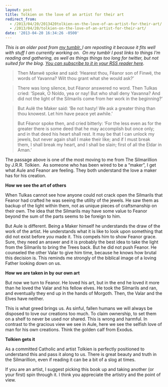 ```yaml
---
layout: post
title: Tolkien on the love of an artist for their art
redirect_from: 
  - /2013/04/20/2013420tolkien-on-the-love-of-an-artist-for-their-art/
  - /2013/04/20/tolkien-on-the-love-of-an-artist-for-their-art/
date: '2013-04-20 16:34:26 -0500'
---
```

<p><em>This is an older post from <a href="http://brianlundin.tumblr.com/" target="_blank">my tumblr.&nbsp;</a>I am reposting it&nbsp;because it fits well with stuff I am currently working on. &nbsp;On my tumblr I post links to things I'm reading and gathering, as well as things things too long for twitter, but not suited for the blog. <a href="http://feeds.feedburner.com/tumblr_blundin" target="_blank">You can subscribe to it in your RSS reader here</a>.</em></p></p>
<blockquote><p>Then Manwë spoke and said: ‘Hearest thou, Fëanor son of Finwë, the words of Yavanna? Wilt thou grant what she would ask?’</p></blockquote>
<blockquote><p>There was long silence, but Fëanor answered no word. Then Tulkas cried: ‘Speak, O Noldo, yea or nay! But who shall deny Yavanna? And did not the light of the Silmarils come from her work in the beginning?’</p></blockquote>
<blockquote><p>But Aulë the Maker said: ‘Be not hasty! We ask a greater thing than thou knowest. Let him have peace yet awhile.’</p>
<p>But Fëanor spoke then, and cried bitterly: ‘For the less even as for the greater there is some deed that he may accomplish but once only; and in that deed his heart shall rest. It may be that I can unlock my jewels, but never again shall I make their like; and if I must break them, I shall break my heart, and I shall be slain; first of all the Eldar in Aman.’&nbsp;</p>
</blockquote>
<p>The passage above is one of the most moving to me from The Silmarillion by J.R.R. Tolkien.&nbsp;&nbsp;As someone who has been wired to be a “maker”, I get what Aule and Feanor are feeling. They both understand the love a maker has for his creation.</p>
<p><strong>How we see the art of others</strong></p>
<p>When Tulkas cannot see how anyone could not crack open the Silmarils that Feanor had crafted he was seeing the utility of the jewels. He saw them as backup of the light within them, not as unique pieces of craftsmanship on their own. The idea that the Silmarils may have some value to Feanor beyond the sum of the parts seems to be foreign to him.</p>
<p>But Aule is different. Being a Maker himself he understands the draw of the work of the artist. He understands what it is like to look upon something that did not exist before&nbsp;<em>you</em>&nbsp;made it. This compels him to show Feanor grace. Sure, they need an answer and it is probably the best idea to take the light from the Silmarils to bring the Trees back. But he did not push Feanor. He counseled the other Valar to give him time, because he knows how brutal this decision is. This reminds me strongly of the biblical image of a loving Father looking down on us.</p>
<p><strong>How we are taken in by our own art</strong></p>
<p>But now we turn to Feanor. He loved his art, but in the end he loved it more than he loved the Valar and his fellow elves. He took the Silmarils and ran, and eventually they end up in the hands of Morgoth. Then, the Valar and the Elves have neither.</p>
<p>This is what greed brings us. As sinful, fallen humans we will always be disposed to love our creations too much. To claim ownership, to set them on a shelf to never be used nor shared. This is wrong and harmful. In contrast to the gracious view we see in Aule, here we see the selfish love of man for his own creations. Think the golden calf from Exodus.&nbsp;</p>
<p><strong>Tolkien gets it</strong></p>
<p>As a committed Catholic and artist Tolkien is perfectly positioned to understand this and pass it along to us. There is great beauty and truth in the Silmarillion, even if reading it can be a bit of a slog at times.&nbsp;</p>
<p>If you are an artist, I suggest picking this book up and taking another (or your first) spin through it. I think you appreciate the artistry and the point of view.</p>
